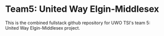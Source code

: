 # Team5: United Way Elgin-Middlesex
This is the combined fullstack github repository for UWO TSI's team 5: United Way Elgin-Middlesex project.
